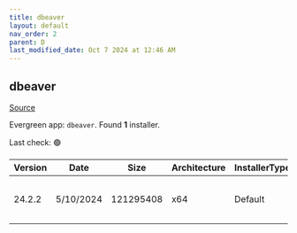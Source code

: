 ```yaml
---
title: dbeaver
layout: default
nav_order: 2
parent: D
last_modified_date: Oct 7 2024 at 12:46 AM
---
```


## dbeaver

[Source](https://github.com/dbeaver/dbeaver)

Evergreen app: `dbeaver`. Found **1** installer.

Last check: 🟢

| Version | Date      | Size      | Architecture | InstallerType | Type | URI                                                                                                                                                                                              |
| ------- | --------- | --------- | ------------ | ------------- | ---- | ------------------------------------------------------------------------------------------------------------------------------------------------------------------------------------------------ |
| 24.2.2  | 5/10/2024 | 121295408 | x64          | Default       | exe  | [https://github.com/dbeaver/dbeaver/releases/download/24.2.2/dbeaver-ce-24.2.2-x86_64-setup.exe](https://github.com/dbeaver/dbeaver/releases/download/24.2.2/dbeaver-ce-24.2.2-x86_64-setup.exe) |
